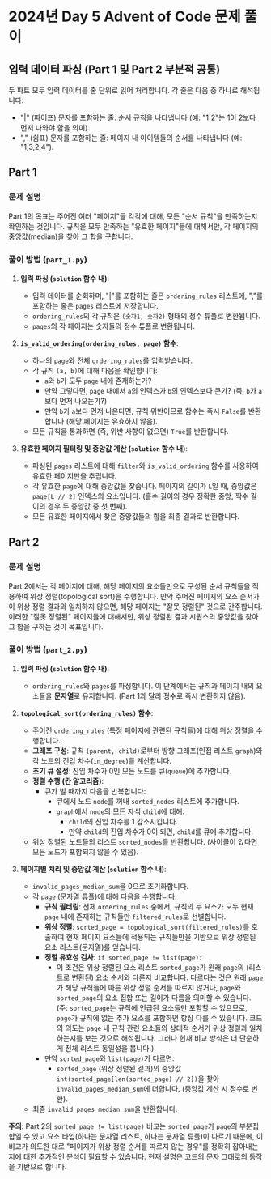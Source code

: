 # 2024년 Day 5 Advent of Code 문제 풀이

## 입력 데이터 파싱 (Part 1 및 Part 2 부분적 공통)

두 파트 모두 입력 데이터를 줄 단위로 읽어 처리합니다. 각 줄은 다음 중 하나로 해석됩니다:
*   "|" (파이프) 문자를 포함하는 줄: 순서 규칙을 나타냅니다 (예: "1|2"는 1이 2보다 먼저 나와야 함을 의미).
*   "," (쉼표) 문자를 포함하는 줄: 페이지 내 아이템들의 순서를 나타냅니다 (예: "1,3,2,4").

## Part 1

### 문제 설명

Part 1의 목표는 주어진 여러 "페이지"들 각각에 대해, 모든 "순서 규칙"을 만족하는지 확인하는 것입니다. 규칙을 모두 만족하는 "유효한 페이지"들에 대해서만, 각 페이지의 중앙값(median)을 찾아 그 합을 구합니다.

### 풀이 방법 (`part_1.py`)

1.  **입력 파싱 (`solution` 함수 내)**:
    *   입력 데이터를 순회하며, "|"를 포함하는 줄은 `ordering_rules` 리스트에, ","를 포함하는 줄은 `pages` 리스트에 저장합니다.
    *   `ordering_rules`의 각 규칙은 `(숫자1, 숫자2)` 형태의 정수 튜플로 변환됩니다.
    *   `pages`의 각 페이지는 숫자들의 정수 튜플로 변환됩니다.

2.  **`is_valid_ordering(ordering_rules, page)` 함수**:
    *   하나의 `page`와 전체 `ordering_rules`를 입력받습니다.
    *   각 규칙 `(a, b)`에 대해 다음을 확인합니다:
        *   `a`와 `b`가 모두 `page` 내에 존재하는가?
        *   만약 그렇다면, `page` 내에서 `a`의 인덱스가 `b`의 인덱스보다 큰가? (즉, `b`가 `a`보다 먼저 나오는가?)
        *   만약 `b`가 `a`보다 먼저 나온다면, 규칙 위반이므로 함수는 즉시 `False`를 반환합니다 (해당 페이지는 유효하지 않음).
    *   모든 규칙을 통과하면 (즉, 위반 사항이 없으면) `True`를 반환합니다.

3.  **유효한 페이지 필터링 및 중앙값 계산 (`solution` 함수 내)**:
    *   파싱된 `pages` 리스트에 대해 `filter`와 `is_valid_ordering` 함수를 사용하여 유효한 페이지만을 추립니다.
    *   각 유효한 `page`에 대해 중앙값을 찾습니다. 페이지의 길이가 `L`일 때, 중앙값은 `page[L // 2]` 인덱스의 요소입니다. (홀수 길이의 경우 정확한 중앙, 짝수 길이의 경우 두 중앙값 중 첫 번째).
    *   모든 유효한 페이지에서 찾은 중앙값들의 합을 최종 결과로 반환합니다.

## Part 2

### 문제 설명

Part 2에서는 각 페이지에 대해, 해당 페이지의 요소들만으로 구성된 순서 규칙들을 적용하여 위상 정렬(topological sort)을 수행합니다. 만약 주어진 페이지의 요소 순서가 이 위상 정렬 결과와 일치하지 않으면, 해당 페이지는 "잘못 정렬된" 것으로 간주합니다. 이러한 "잘못 정렬된" 페이지들에 대해서만, 위상 정렬된 결과 시퀀스의 중앙값을 찾아 그 합을 구하는 것이 목표입니다.

### 풀이 방법 (`part_2.py`)

1.  **입력 파싱 (`solution` 함수 내)**:
    *   `ordering_rules`와 `pages`를 파싱합니다. 이 단계에서는 규칙과 페이지 내의 요소들을 **문자열**로 유지합니다. (Part 1과 달리 정수로 즉시 변환하지 않음).

2.  **`topological_sort(ordering_rules)` 함수**:
    *   주어진 `ordering_rules` (특정 페이지에 관련된 규칙들)에 대해 위상 정렬을 수행합니다.
    *   **그래프 구성**: 규칙 `(parent, child)`로부터 방향 그래프(인접 리스트 `graph`)와 각 노드의 진입 차수(`in_degree`)를 계산합니다.
    *   **초기 큐 설정**: 진입 차수가 0인 모든 노드를 큐(`queue`)에 추가합니다.
    *   **정렬 수행 (칸 알고리즘)**:
        *   큐가 빌 때까지 다음을 반복합니다:
            *   큐에서 노드 `node`를 꺼내 `sorted_nodes` 리스트에 추가합니다.
            *   `graph`에서 `node`의 모든 자식 `child`에 대해:
                *   `child`의 진입 차수를 1 감소시킵니다.
                *   만약 `child`의 진입 차수가 0이 되면, `child`를 큐에 추가합니다.
    *   위상 정렬된 노드들의 리스트 `sorted_nodes`를 반환합니다. (사이클이 있다면 모든 노드가 포함되지 않을 수 있음).

3.  **페이지별 처리 및 중앙값 계산 (`solution` 함수 내)**:
    *   `invalid_pages_median_sum`을 0으로 초기화합니다.
    *   각 `page` (문자열 튜플)에 대해 다음을 수행합니다:
        *   **규칙 필터링**: 전체 `ordering_rules` 중에서, 규칙의 두 요소가 모두 현재 `page` 내에 존재하는 규칙들만 `filtered_rules`로 선별합니다.
        *   **위상 정렬**: `sorted_page = topological_sort(filtered_rules)`를 호출하여 현재 페이지 요소들에 적용되는 규칙들만을 기반으로 위상 정렬된 요소 리스트(문자열)를 얻습니다.
        *   **정렬 유효성 검사**: `if sorted_page != list(page):`
            *   이 조건은 위상 정렬된 요소 리스트 `sorted_page`가 원래 `page`의 (리스트로 변환된) 요소 순서와 다른지 비교합니다. 다르다는 것은 원래 `page`가 해당 규칙들에 따른 위상 정렬 순서를 따르지 않거나, `page`와 `sorted_page`의 요소 집합 또는 길이가 다름을 의미할 수 있습니다. (주: `sorted_page`는 규칙에 언급된 요소들만 포함할 수 있으므로, `page`가 규칙에 없는 추가 요소를 포함하면 항상 다를 수 있습니다. 코드의 의도는 `page` 내 규칙 관련 요소들의 상대적 순서가 위상 정렬과 일치하는지를 보는 것으로 해석됩니다. 그러나 현재 비교 방식은 더 단순하게 전체 리스트 동일성을 봅니다.)
        *   만약 `sorted_page`와 `list(page)`가 다르면:
            *   `sorted_page` (위상 정렬된 결과)의 중앙값 `int(sorted_page[len(sorted_page) // 2])`을 찾아 `invalid_pages_median_sum`에 더합니다. (중앙값 계산 시 정수로 변환).
    *   최종 `invalid_pages_median_sum`을 반환합니다.

**주의**: Part 2의 `sorted_page != list(page)` 비교는 `sorted_page`가 `page`의 부분집합일 수 있고 요소 타입(하나는 문자열 리스트, 하나는 문자열 튜플)이 다르기 때문에, 이 비교가 의도한 대로 "페이지가 위상 정렬 순서를 따르지 않는 경우"를 정확히 잡아내는지에 대한 추가적인 분석이 필요할 수 있습니다. 현재 설명은 코드의 문자 그대로의 동작을 기반으로 합니다.